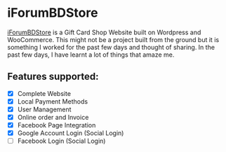 # iForumBDStore
[iForumBDStore](https://iforumbd.store/) is a Gift Card Shop Website built on Wordpress and WooCommerce. This might not be a project built from the ground but it is something I worked for the past few days and thought of sharing. In the past few days, I have learnt a lot of things that amaze me. 
## Features supported:
- [x] Complete Website 
- [x] Local Payment Methods
- [x] User Management 
- [x] Online order and Invoice
- [x] Facebook Page Integration
- [x] Google Account Login (Social Login) 
- [ ] Facebook Login (Social Login) 
